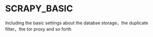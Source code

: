# SCRAPY_BASIC
Including the basic settings about the databse storage，the duplicate filter，the tor proxy and so forth
